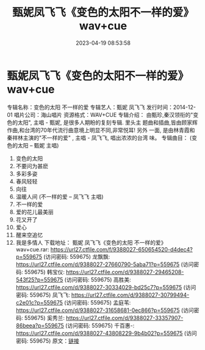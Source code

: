 ﻿---
title: 甄妮凤飞飞《变色的太阳不一样的爱》wav+cue
date: 2023-04-19 08:53:58
categories: WAV车载音乐、镜像
tags: 华语中文
---
# 甄妮凤飞飞《变色的太阳不一样的爱》wav+cue

专辑名称：变色的太阳 不一样的爱
专辑艺人：甄妮 凤飞飞
发行时间：2014-12-01
唱片公司：海山唱片
资源格式：WAV+CUE
专辑介绍：
由甄珍,秦汉领衔的"变色的太阳", 主唱 - 甄妮, 是很多人期盼的复刻专辑. 里头主
题曲和插曲,皆由顾家辉作曲,和台湾的70年代流行曲意境上明显不同,非常悦耳! 另外
一面, 是由林青霞和秦祥林主演的"不一样的爱" , 主唱 - 凤飞飞, 唱出浓浓的台湾
味。
专辑曲目：
(变色的太阳 – 甄妮 主唱)
01. 变色的太阳
02. 不要问为甚麽
03. 多彩多姿
04. 春风轻轻
05. 向往
06. 温暖人间
(不一样的爱 – 凤飞飞 主唱)
07. 不一样的爱
08. 爱的花儿最美丽
09. 花又开了
10. 爱心
11. 醒来空追忆
12. 我是多情人
下载地址：
甄妮 凤飞飞《变色的太阳 不一样的爱》wav+cue.rar: https://url27.ctfile.com/f/9388027-650654520-d4dec4?p=559675
(访问密码: 559675)
龙飘飘: https://url27.ctfile.com/d/9388027-27660790-5aba71?p=559675
(访问密码: 559675)
韩宝仪: https://url27.ctfile.com/d/9388027-29465208-543f25?p=559675
(访问密码: 559675)
高胜美: https://url27.ctfile.com/d/9388027-30334029-bd25c7?p=559675
(访问密码: 559675)
凤飞飞: https://url27.ctfile.com/d/9388027-30799494-c2e01c?p=559675
(访问密码: 559675)
孟庭苇: https://url27.ctfile.com/d/9388027-31658681-0ec866?p=559675
(访问密码: 559675)
奚秀兰: https://url27.ctfile.com/d/9388027-33357907-86beea?p=559675
(访问密码: 559675)
千百惠-: https://url27.ctfile.com/d/9388027-43808229-9b4b02?p=559675
(访问密码: 559675)
原文：[链接](https://blog.sina.com.cn/s/blog_1647c7e76010311i6.html)